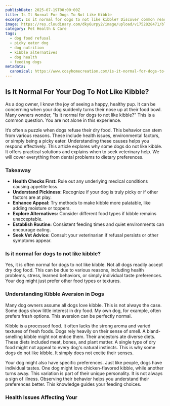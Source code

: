 ```yaml
---
publishDate: 2025-07-19T00:00:00Z
title: Is It Normal For Dogs To Not Like Kibble
excerpt: Is it normal for dogs to not like kibble? Discover common reasons your dog refuses dry food. Learn about health, pickiness, and how to ensure balanced nutrition.
image: https://res.cloudinary.com/dky6urpy2/image/upload/v1752828471/blog_image_1752828471_lktnmt.webp
category: Pet Health & Care
tags:
  - dog food refusal
  - picky eater dog
  - dog nutrition
  - kibble alternatives
  - dog health
  - feeding dogs
metadata:
  canonical: https://www.cosyhomecreation.com/is-it-normal-for-dogs-to-not-like-kibble
---
```


## Is It Normal For Your Dog To Not Like Kibble?

As a dog owner, I know the joy of seeing a happy, healthy pup. It can be concerning when your dog suddenly turns their nose up at their food bowl. Many owners wonder, "Is it normal for dogs to not like kibble?" This is a common question. You are not alone in this experience.

It’s often a puzzle when dogs refuse their dry food. This behavior can stem from various reasons. These include health issues, environmental factors, or simply being a picky eater. Understanding these causes helps you respond effectively. This article explores why some dogs do not like kibble. It offers practical solutions and explains when to seek veterinary help. We will cover everything from dental problems to dietary preferences.

### Takeaway

*   **Health Checks First:** Rule out any underlying medical conditions causing appetite loss.
*   **Understand Pickiness:** Recognize if your dog is truly picky or if other factors are at play.
*   **Enhance Appeal:** Try methods to make kibble more palatable, like adding moisture or toppers.
*   **Explore Alternatives:** Consider different food types if kibble remains unacceptable.
*   **Establish Routine:** Consistent feeding times and quiet environments can encourage eating.
*   **Seek Vet Advice:** Consult your veterinarian if refusal persists or other symptoms appear.

### Is it normal for dogs to not like kibble?

Yes, it is often normal for dogs to not like kibble. Not all dogs readily accept dry dog food. This can be due to various reasons, including health problems, stress, learned behaviors, or simply individual taste preferences. Your dog might just prefer other food types or textures.

### Understanding Kibble Aversion in Dogs

Many dog owners assume all dogs love kibble. This is not always the case. Some dogs show little interest in dry food. My own dog, for example, often prefers fresh options. This aversion can be perfectly normal.

Kibble is a processed food. It often lacks the strong aroma and varied textures of fresh foods. Dogs rely heavily on their sense of smell. A bland-smelling kibble might not entice them. Their ancestors ate diverse diets. These diets included meat, bones, and plant matter. A single type of dry food might not appeal to every dog's natural instincts. This is why some dogs do not like kibble. It simply does not excite their senses.

Your dog might also have specific preferences. Just like people, dogs have individual tastes. One dog might love chicken-flavored kibble, while another turns away. This variation is part of their unique personality. It is not always a sign of illness. Observing their behavior helps you understand their preferences better. This knowledge guides your feeding choices.

### Health Issues Affecting Your
